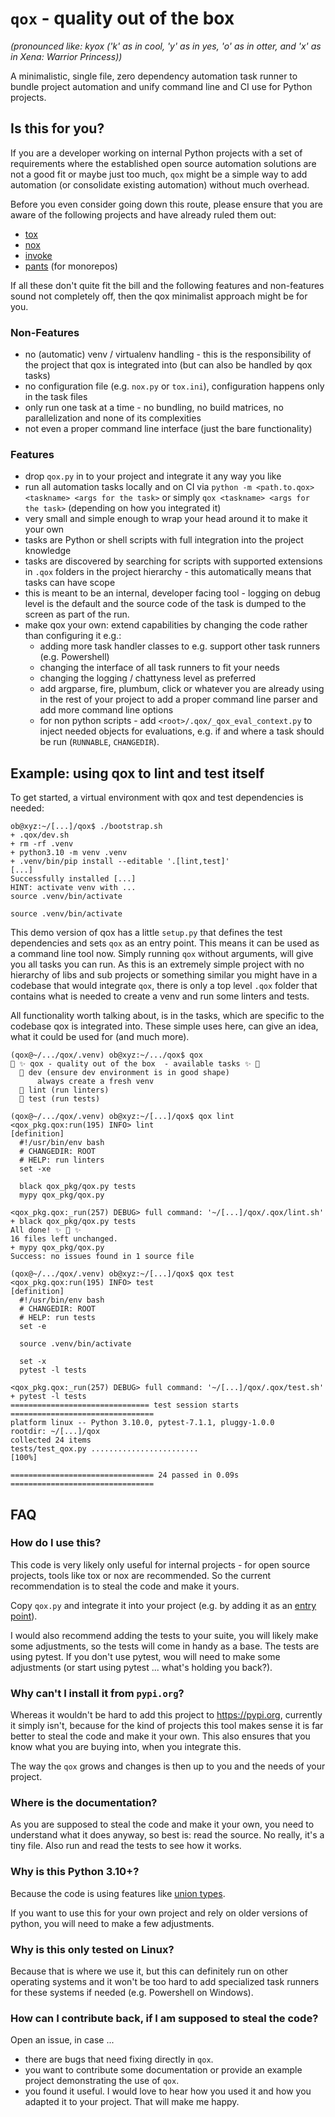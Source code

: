 # `qox` - quality out of the box

*(pronounced like: kyox ('k' as in cool, 'y' as in yes, 'o' as in otter, and 'x' as in Xena: Warrior Princess))*

A minimalistic, single file, zero dependency automation task runner to bundle project automation and unify command line and CI use for Python projects.

## Is this for you?

If you are a developer working on internal Python projects with a set of requirements where the established open source automation solutions are not a good fit or maybe just too much, `qox` might be a simple way to add automation (or consolidate existing automation) without much overhead.

Before you even consider going down this route, please ensure that you are aware of the following projects and have already ruled them out:

* [tox](https://tox.wiki)
* [nox](https://nox.thea.codes/)
* [invoke](https://www.pyinvoke.org/)
* [pants](https://www.pantsbuild.org/) (for monorepos)

If all these don't quite fit the bill and the following features and non-features sound not completely off, then the qox minimalist approach might be for you.

### Non-Features

* no (automatic) venv / virtualenv handling - this is the responsibility of the project that qox is integrated into (but can also be handled by qox tasks)
* no configuration file (e.g. `nox.py` or `tox.ini`), configuration happens only in the task files
* only run one task at a time - no bundling, no build matrices, no parallelization and none of its complexities
* not even a proper command line interface (just the bare functionality)

### Features

* drop `qox.py` in to your project and integrate it any way you like
* run all automation tasks locally and on CI via
  `python -m <path.to.qox> <taskname> <args for the task>` or simply `qox <taskname> <args for the task>` (depending on how you integrated it)
* very small and simple enough to wrap your head around it to make it your own
* tasks are Python or shell scripts with full integration into the project knowledge
* tasks are discovered by searching for scripts with supported extensions in `.qox` folders in the project hierarchy - this automatically means that tasks can have scope
* this is meant to be an internal, developer facing tool - logging on debug level is the default and the source code of the task is dumped to the screen as part of the run.
* make qox your own: extend capabilities by changing the code rather than configuring it e.g.:
    * adding more task handler classes to e.g. support other task runners (e.g. Powershell)
    * changing the interface of all task runners to fit your needs
    * changing the logging / chattyness level as preferred
    * add argparse, fire, plumbum, click or whatever you are already using in the rest of your project to add a proper command line parser and add more command line options
    * for non python scripts - add `<root>/.qox/_qox_eval_context.py` to inject needed objects for evaluations, e.g. if and where a task should be run (`RUNNABLE`, `CHANGEDIR`).

## Example: using qox to lint and test itself

To get started, a virtual environment with qox and test dependencies is needed:

```text
ob@xyz:~/[...]/qox$ ./bootstrap.sh 
+ .qox/dev.sh
+ rm -rf .venv
+ python3.10 -m venv .venv
+ .venv/bin/pip install --editable '.[lint,test]'
[...]
Successfully installed [...]
HINT: activate venv with ...
source .venv/bin/activate
```

```text
source .venv/bin/activate
```

This demo version of qox has a little `setup.py` that defines the test dependencies and sets `qox` as an entry point. This means it can be used as a command line tool now. Simply running `qox` without arguments, will give you all tasks you can run.  As this is an extremely simple project with no hierarchy of libs and sub projects or something similar you might have in a codebase that would integrate `qox`, there is only a top level `.qox` folder that contains what is needed to create a venv and run some linters and tests.

All functionality worth talking about, is in the tasks, which are specific to the codebase qox is integrated into. These simple uses here, can give an idea, what it could be used for (and much more).

```text
(qox@~/.../qox/.venv) ob@xyz:~/.../qox$ qox
💯 ✨ qox - quality out of the box  - available tasks ✨ 💯
  🏃 dev (ensure dev environment is in good shape)
      always create a fresh venv
  🏃 lint (run linters)
  🏃 test (run tests)
```

```text
(qox@~/.../qox/.venv) ob@xyz:~/[...]/qox$ qox lint
<qox_pkg.qox:run(195) INFO> lint
[definition]
  #!/usr/bin/env bash
  # CHANGEDIR: ROOT
  # HELP: run linters
  set -xe

  black qox_pkg/qox.py tests
  mypy qox_pkg/qox.py

<qox_pkg.qox:_run(257) DEBUG> full command: '~/[...]/qox/.qox/lint.sh'
+ black qox_pkg/qox.py tests
All done! ✨ 🍰 ✨
16 files left unchanged.
+ mypy qox_pkg/qox.py
Success: no issues found in 1 source file
```

```text
(qox@~/.../qox/.venv) ob@xyz:~/[...]/qox$ qox test
<qox_pkg.qox:run(195) INFO> test
[definition]
  #!/usr/bin/env bash
  # CHANGEDIR: ROOT
  # HELP: run tests
  set -e

  source .venv/bin/activate

  set -x
  pytest -l tests

<qox_pkg.qox:_run(257) DEBUG> full command: '~/[...]/qox/.qox/test.sh'
+ pytest -l tests
=============================== test session starts ================================
platform linux -- Python 3.10.0, pytest-7.1.1, pluggy-1.0.0
rootdir: ~/[...]/qox
collected 24 items                                                                                                                                                   
tests/test_qox.py ........................                                    [100%]

================================ 24 passed in 0.09s ================================
```

## FAQ

### How do I use this?

This code is very likely only useful for internal projects - for open source projects, tools like tox or nox are recommended. So the current recommendation is to steal the code and make it yours.

Copy `qox.py` and integrate it into your project (e.g. by adding it as an [entry point](https://packaging.python.org/en/latest/specifications/entry-points/#entry-points-specification)). 

I would also recommend adding the tests to your suite, you will likely make some adjustments, so the tests will come in handy as a base. The tests are using pytest. If you don't use pytest, wou will need to make some adjustments (or start using pytest ... what's holding you back?).

### Why can't I install it from `pypi.org`?

Whereas it wouldn't be hard to add this project to https://pypi.org, currently it simply isn't, because for the kind of projects this tool makes sense it is far better to steal the code and make it your own. This also ensures that you know what you are buying into, when you integrate this.

The way the `qox` grows and changes is then up to you and the needs of your project.

### Where is the documentation?

As you are supposed to steal the code and make it your own, you need to understand what it does anyway, so best is: read the source. No really, it's a tiny file. Also run and read the tests to see how it works.

### Why is this Python 3.10+?

Because the code is using features like [union types](https://peps.python.org/pep-0604/). 

If you want to use this for your own project and rely on older versions of python, you will need to make a few adjustments.

### Why is this only tested on Linux? 

Because that is where we use it, but this can definitely run on other operating systems and it won't be too hard to add specialized task runners for these systems if needed (e.g. Powershell on Windows).

### How can I contribute back, if I am supposed to steal the code?

Open an issue, in case ...

* there are bugs that need fixing directly in `qox`.
* you want to contribute some documentation or provide an example project demonstrating the use of `qox`.
* you found it useful. I would love to hear how you used it and how you adapted it to your project. That will make me happy.
